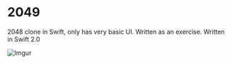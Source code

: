 2049
====

2048 clone in Swift, only has very basic UI. Written as an exercise.
Written in Swift 2.0

![Imgur](http://i.imgur.com/Z8HxIQE.png)
